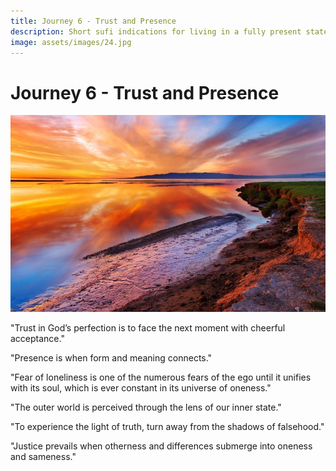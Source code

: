 ```yaml
---
title: Journey 6 - Trust and Presence
description: Short sufi indications for living in a fully present state and trusting the perfection of each moment.
image: assets/images/24.jpg
---
```


# Journey 6 - Trust and Presence

![](../../assets/images/24.jpg)

"Trust in God’s perfection is to face the next moment with cheerful acceptance."  

"Presence is when form and meaning connects."  

"Fear of loneliness is one of the numerous fears of the ego until it unifies with its soul, which is ever constant in its universe of oneness."  

"The outer world is perceived through the lens of our inner state."  

"To experience the light of truth, turn away from the shadows of falsehood."  

"Justice prevails when otherness and differences submerge into oneness and sameness." 